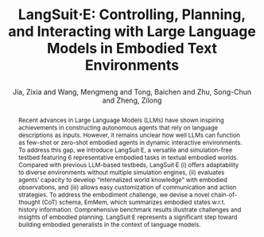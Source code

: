 ---
layout: pub
type: inproceedings
title: >
    LangSuit⋅E: Controlling, Planning, and Interacting with Large Language Models in Embodied Text Environments
author: Jia, Zixia and Wang, Mengmeng and Tong, Baichen and Zhu, Song-Chun and Zheng, Zilong
year: 2024
abbr: ACL'24
misc: (also in SpLU-RoboNLP Workshop at ACL 2024)
correspondence: Zheng, Zilong
selected: true
# booktitle: >
#     Findings of the Annual Meeting of the Association for Computational Linguistics: ACL-Findings
booktitle: ACL Findings
arxiv: >
    2406.16294
code: https://github.com/bigai-nlco/langsuite
abstract: >
    Recent advances in Large Language Models (LLMs) have shown inspiring achievements in constructing autonomous agents that rely on language descriptions as inputs. However, it remains unclear how well LLMs can function as few-shot or zero-shot embodied agents in dynamic interactive environments. To address this gap, we introduce LangSuit·E, a versatile and simulation-free testbed featuring 6 representative embodied tasks in textual embodied worlds. Compared with previous LLM-based testbeds, LangSuit·E (i) offers adaptability to diverse environments without multiple simulation engines, (ii) evaluates agents’ capacity to develop “internalized world knowledge” with embodied observations, and (iii) allows easy customization of communication and action strategies. To address the embodiment challenge, we devise a novel chain-of-thought (CoT) schema, EmMem, which summarizes embodied states w.r.t. history information. Comprehensive benchmark results illustrate challenges and insights of embodied planning. LangSuit·E represents a significant step toward building embodied generalists in the context of language models.

bibtex: >
    @inproceedings{jia2024langsuite,
        title={LangSuit$\cdot$E: Controlling, Planning, and Interacting with Large Language Models in Embodied Text Environments},
        author={Jia, Zixia and Wang, Mengmeng and Tong, Baichen and Zhu, Song-Chun and Zheng, Zilong},
        booktitle={Findings of the Association for Computational Linguistics: ACL-Findings 2024},
        year={2024}
    }
---